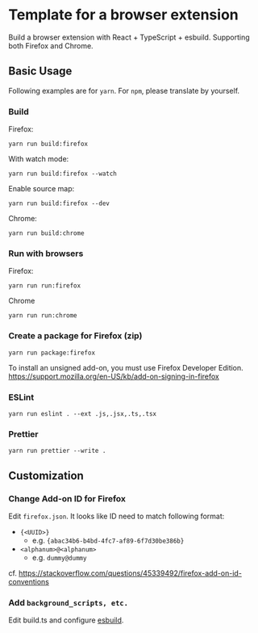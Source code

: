 # Template for a browser extension

Build a browser extension with React + TypeScript + esbuild.
Supporting both Firefox and Chrome.

## Basic Usage

Following examples are for `yarn`. For `npm`, please translate by yourself.

### Build

Firefox:

```
yarn run build:firefox
```

With watch mode:

```
yarn run build:firefox --watch
```

Enable source map:

```
yarn run build:firefox --dev
```

Chrome:

```
yarn run build:chrome
```

### Run with browsers

Firefox:

```
yarn run run:firefox
```

Chrome

```
yarn run run:chrome
```

### Create a package for Firefox (zip)

```
yarn run package:firefox
```

To install an unsigned add-on, you must use Firefox Developer Edition.
https://support.mozilla.org/en-US/kb/add-on-signing-in-firefox

### ESLint

```
yarn run eslint . --ext .js,.jsx,.ts,.tsx
```

### Prettier

```
yarn run prettier --write .
```

## Customization

### Change Add-on ID for Firefox

Edit `firefox.json`.
It looks like ID need to match following format:

- `{<UUID>}`
  - e.g. `{abac34b6-b4bd-4fc7-af89-6f7d30be386b}`
- `<alphanum>@<alphanum>`
  - e.g. `dummy@dummy`

cf. https://stackoverflow.com/questions/45339492/firefox-add-on-id-conventions

### Add `background_scripts, etc.`

Edit build.ts and configure [esbuild](https://esbuild.github.io/).
